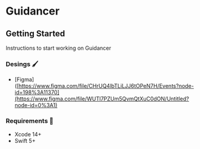 
# Guidancer

## Getting Started

Instructions to start working on Guidancer

### Desings :paintbrush:

- [Figma]([https://www.figma.com/file/CHrUQ4lbTLiLJJ6tOPeN7H/Events?node-id=198%3A11370](https://www.figma.com/file/WUTl7PZUm5QvmQtXuC0dON/Untitled?node-id=0%3A1)

### Requirements 🚧

- Xcode 14+
- Swift 5+
